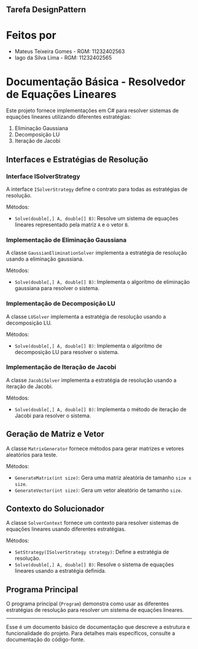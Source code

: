 ## Tarefa DesignPattern

# Feitos por
- Mateus Teixeira Gomes - RGM: 11232402563
- Iago da Silva Lima - RGM: 11232402565

# Documentação Básica - Resolvedor de Equações Lineares

Este projeto fornece implementações em C# para resolver sistemas de equações lineares utilizando diferentes estratégias:

1. Eliminação Gaussiana
2. Decomposição LU
3. Iteração de Jacobi

## Interfaces e Estratégias de Resolução

### Interface ISolverStrategy

A interface `ISolverStrategy` define o contrato para todas as estratégias de resolução.

Métodos:
- `Solve(double[,] A, double[] B)`: Resolve um sistema de equações lineares representado pela matriz `A` e o vetor `B`.

### Implementação de Eliminação Gaussiana

A classe `GaussianEliminationSolver` implementa a estratégia de resolução usando a eliminação gaussiana.

Métodos:
- `Solve(double[,] A, double[] B)`: Implementa o algoritmo de eliminação gaussiana para resolver o sistema.

### Implementação de Decomposição LU

A classe `LUSolver` implementa a estratégia de resolução usando a decomposição LU.

Métodos:
- `Solve(double[,] A, double[] B)`: Implementa o algoritmo de decomposição LU para resolver o sistema.

### Implementação de Iteração de Jacobi

A classe `JacobiSolver` implementa a estratégia de resolução usando a iteração de Jacobi.

Métodos:
- `Solve(double[,] A, double[] B)`: Implementa o método de iteração de Jacobi para resolver o sistema.

## Geração de Matriz e Vetor

A classe `MatrixGenerator` fornece métodos para gerar matrizes e vetores aleatórios para teste.

Métodos:
- `GenerateMatrix(int size)`: Gera uma matriz aleatória de tamanho `size x size`.
- `GenerateVector(int size)`: Gera um vetor aleatório de tamanho `size`.

## Contexto do Solucionador

A classe `SolverContext` fornece um contexto para resolver sistemas de equações lineares usando diferentes estratégias.

Métodos:
- `SetStrategy(ISolverStrategy strategy)`: Define a estratégia de resolução.
- `Solve(double[,] A, double[] B)`: Resolve o sistema de equações lineares usando a estratégia definida.

## Programa Principal

O programa principal (`Program`) demonstra como usar as diferentes estratégias de resolução para resolver um sistema de equações lineares.

---

Esse é um documento básico de documentação que descreve a estrutura e funcionalidade do projeto. Para detalhes mais específicos, consulte a documentação do código-fonte.
